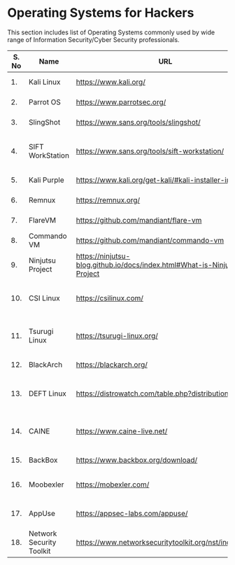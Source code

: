 # Operating Systems for Hackers

This section includes list of Operating Systems commonly used by wide range of Information Security/Cyber Security professionals. 

| S. No | Name | URL | Type |
| ----- | ---- | --- | ---- |
| 1.    | Kali Linux | https://www.kali.org/ | Penetration Testing | 
| 2.    | Parrot OS  | https://www.parrotsec.org/  | Penetration Testing | 
| 3.    | SlingShot  | https://www.sans.org/tools/slingshot/  | Penetration Testing | 
| 4.    | SIFT WorkStation | https://www.sans.org/tools/sift-workstation/  | Digital Forensics & Incident Response | 
| 5.    | Kali Purple | https://www.kali.org/get-kali/#kali-installer-images  | Blue Teaming | 
| 6.    | Remnux  | https://remnux.org/  | Malware Analysis | 
| 7.    | FlareVM  | https://github.com/mandiant/flare-vm  | Malware Analysis | 
| 8.    | Commando VM   | https://github.com/mandiant/commando-vm  | Penetration Testing | 
| 9.    | Ninjutsu Project | https://ninjutsu-blog.github.io/docs/index.html#What-is-Ninjutsu-Project  | Penetration Testing | 
| 10.   | CSI Linux   | https://csilinux.com/  | Digital Forensics & Incident Response | 
| 11.   |  Tsurugi Linux   | https://tsurugi-linux.org/  | Digital Forensics & Incident Response | 
| 12.   | BlackArch  | https://blackarch.org/  | Penetration Testing | 
| 13.   | DEFT Linux   | https://distrowatch.com/table.php?distribution=deft   | Digital Forensics & Incident Response | 
| 14.   | CAINE   | https://www.caine-live.net/  | Digital Forensics & Incident Response | 
| 15.   | BackBox   | https://www.backbox.org/download/  | Penetration Testing | 
| 16.   | Moobexler  | https://mobexler.com/  | Mobile Penetration Testing | 
| 17.   | AppUse  | https://appsec-labs.com/appuse/  | Mobile Penetration Testing | 
| 18.   | Network Security Toolkit  | https://www.networksecuritytoolkit.org/nst/index.html  | Network Security | 


